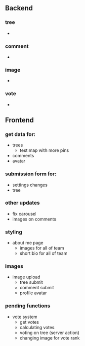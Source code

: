 ## Backend

### tree 

- 


### comment

- 

### image

- 

### vote

-



## Frontend
### get data for:
- trees
  - test map with more pins
- comments
- avatar

### submission form for:
- settings changes
- tree

### other updates
- fix carousel
- images on comments

### styling
- about me page
  - images for all of team
  - short bio for all of team


### images 
- image upload 
  - tree submit
  - comment submit
  - profile avatar


### pending functions
- vote system
  - get votes
  - calculating votes
  - voting on tree (server action)
  - changing image for vote rank

